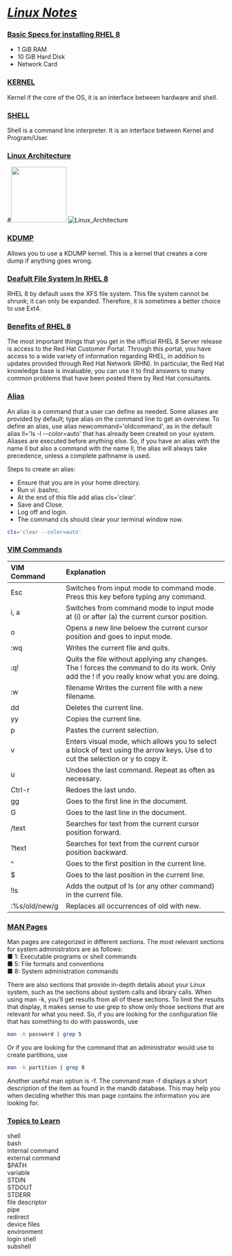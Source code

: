 # <b><ins><i>Linux Notes</i></ins></b>
  
### <b><ins>Basic Specs for installing RHEL 8</ins></b>
* 1 GiB RAM
* 10 GiB Hard Disk
* Network Card

### <b><ins>KERNEL</ins></b>
Kernel if the core of the OS, it is an interface between hardware and shell.
  
### <b><ins>SHELL</ins></b>  
Shell is a command line interpreter. It is an interface between Kernel and Program/User. 

### <b><ins>Linux Architecture</ins></b>

#<img src="../Pictures/Linux_Architecture.PNG" width="128"/>
![Linux_Architecture](../Pictures/Linux_Architecture.PNG)
  
### <b><ins>KDUMP</ins></b> 
Allows you to use a KDUMP kernel. This is a kernel that creates a core dump if anything goes wrong.  
  
### <b><ins>Deafult File System In RHEL 8</ins></b>
RHEL 8 by default uses the XFS file system. This file system cannot be shrunk; it can only be expanded. Therefore, it is sometimes a better choice to use Ext4.  
  
### <b><ins>Benefits of RHEL 8</ins></b>
The most important things that you get in the official RHEL 8 Server release is access to the Red Hat Customer Portal. Through this portal, you have access to a wide variety of information regarding RHEL, in addition to updates provided through Red Hat Network (RHN). In particular, the Red Hat knowledge base is invaluable; you can use it to find answers to many common problems that have been posted there by Red Hat consultants.

### <b><ins>Alias</ins></b>
An alias is a command that a user can define as needed. Some aliases are provided by default; type alias on the command line to get an overview. To define an alias, use alias newcommand='oldcommand', as in the default alias ll='ls -l --color=auto' that has already been created on your system. Aliases are executed before anything else. So, if you have an alias with the name ll but also a command with the name ll, the alias will always take precedence, unless a complete pathname is used.  
  
Steps to create an alias:  
* Ensure that you are in your home directory.
* Run vi .bashrc.
* At the end of this file add alias cls='clear'.
* Save and Close.
* Log off and login.
* The command cls should clear your terminal window now.

```bash
cls='clear --color=auto'
```

### <b><ins>VIM Commands</ins></b>

| VIM Command | Explanation |   
|:-------|:----------|
| Esc | Switches from input mode to command mode. Press this key before typing any command. |
| i, a | Switches from command mode to input mode at (i) or after (a) the current cursor position. |
| o | Opens a new line beloew the current cursor position and goes to input mode. | 
| :wq | Writes the current file and quits. |
| :q! | Quits the file without applying any changes. The ! forces the command to do its work. Only add the ! if you really know what you are doing. |
| :w | filename Writes the current file with a new filename. |
| dd | Deletes the current line. |
| yy | Copies the current line. |
| p | Pastes the current selection. |
| v | Enters visual mode, which allows you to select a block of text using the arrow keys. Use d to cut the selection or y to copy it. |
| u | Undoes the last command. Repeat as often as necessary. |
| Ctrl-r | Redoes the last undo. |
| gg | Goes to the first line in the document. |
| G | Goes to the last line in the document. |
| /text | Searches for text from the current cursor position forward. |
| ?text | Searches for text from the current cursor position backward. |
| ^ | Goes to the first position in the current line. |
| $ | Goes to the last position in the current line. |
| !ls | Adds the output of ls (or any other command) in the current file. |
|:%s/old/new/g | Replaces all occurrences of old with new. |

### <b><ins>MAN Pages</ins></b>

Man pages are categorized in different sections. The most relevant sections for
system administrators are as follows:  
■ 1: Executable programs or shell commands  
■ 5: File formats and conventions  
■ 8: System administration commands  
  
There are also sections that provide in-depth details about your Linux system, such as the sections about system calls and library calls. When using man -k, you’ll get results from all of these sections. To limit the results that display, it makes sense to
use grep to show only those sections that are relevant for what you need. So, if you are looking for the configuration file that has something to do with passwords, use
```bash
man -k password | grep 5
```   
Or if you are looking for the command that an administrator would use to create partitions, use 
```bash
man -k partition | grep 8
```
Another useful man option is -f. The command man -f <somecommand> displays a short description of the item as found in the mandb database. This may help you when deciding whether this man page contains the information you are looking for.

### <b><ins>Topics to Learn</ins></b>
shell  
bash  
internal command  
external command  
$PATH  
variable  
STDIN  
STDOUT  
STDERR  
file descriptor  
pipe  
redirect  
device files   
environment  
login shell  
subshell  